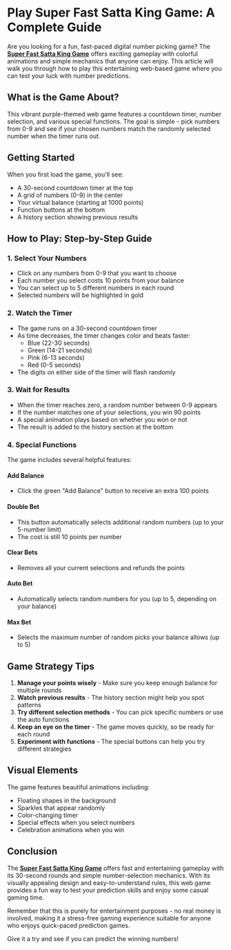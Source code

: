 # Play Super Fast Satta King Game: A Complete Guide

Are you looking for a fun, fast-paced digital number picking game? The [**Super Fast Satta King Game**](https://www.sasttamatkaa.com/2025/04/super-fast-satta-king-game.html) offers exciting gameplay with colorful animations and simple mechanics that anyone can enjoy. This article will walk you through how to play this entertaining web-based game where you can test your luck with number predictions.

## What is the Game About?

This vibrant purple-themed web game features a countdown timer, number selection, and various special functions. The goal is simple - pick numbers from 0-9 and see if your chosen numbers match the randomly selected number when the timer runs out.

## Getting Started

When you first load the game, you'll see:

- A 30-second countdown timer at the top
- A grid of numbers (0-9) in the center
- Your virtual balance (starting at 1000 points)
- Function buttons at the bottom
- A history section showing previous results

## How to Play: Step-by-Step Guide

### 1. Select Your Numbers

- Click on any numbers from 0-9 that you want to choose
- Each number you select costs 10 points from your balance
- You can select up to 5 different numbers in each round
- Selected numbers will be highlighted in gold

### 2. Watch the Timer

- The game runs on a 30-second countdown timer
- As time decreases, the timer changes color and beats faster:
  - Blue (22-30 seconds)
  - Green (14-21 seconds)
  - Pink (6-13 seconds)
  - Red (0-5 seconds)
- The digits on either side of the timer will flash randomly

### 3. Wait for Results

- When the timer reaches zero, a random number between 0-9 appears
- If the number matches one of your selections, you win 90 points
- A special animation plays based on whether you won or not
- The result is added to the history section at the bottom

### 4. Special Functions

The game includes several helpful features:

#### Add Balance
- Click the green "Add Balance" button to receive an extra 100 points

#### Double Bet
- This button automatically selects additional random numbers (up to your 5-number limit)
- The cost is still 10 points per number

#### Clear Bets
- Removes all your current selections and refunds the points

#### Auto Bet
- Automatically selects random numbers for you (up to 5, depending on your balance)

#### Max Bet
- Selects the maximum number of random picks your balance allows (up to 5)

## Game Strategy Tips

1. **Manage your points wisely** - Make sure you keep enough balance for multiple rounds
2. **Watch previous results** - The history section might help you spot patterns
3. **Try different selection methods** - You can pick specific numbers or use the auto functions
4. **Keep an eye on the timer** - The game moves quickly, so be ready for each round
5. **Experiment with functions** - The special buttons can help you try different strategies

## Visual Elements

The game features beautiful animations including:

- Floating shapes in the background
- Sparkles that appear randomly
- Color-changing timer
- Special effects when you select numbers
- Celebration animations when you win

## Conclusion

The [**Super Fast Satta King Game**](https://www.reddit.com/r/Sattamatkab143/comments/1k966tc/play_the_super_fast_satta_king_game_a_fun_and/) offers fast and entertaining gameplay with its 30-second rounds and simple number-selection mechanics. With its visually appealing design and easy-to-understand rules, this web game provides a fun way to test your prediction skills and enjoy some casual gaming time.

Remember that this is purely for entertainment purposes - no real money is involved, making it a stress-free gaming experience suitable for anyone who enjoys quick-paced prediction games.

Give it a try and see if you can predict the winning numbers!
